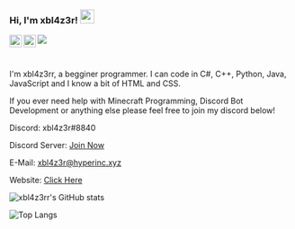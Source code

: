 ### Hi, I'm xbl4z3r! <img src="https://media.giphy.com/media/hvRJCLFzcasrR4ia7z/giphy.gif" width="25px">

<a href="https://discord.gg/yaDnEVBQpz">
  <img align="left" alt="xbl4z3r's Discord" width="22px" src="https://raw.githubusercontent.com/peterthehan/peterthehan/master/assets/discord.svg" />
</a>
<a href="https://open.spotify.com/user/21mjllc64tsfmcqee5zdvzooi">
  <img align="left" alt="xbl4z3r's Spotify" width="22px" src="https://raw.githubusercontent.com/peterthehan/peterthehan/master/assets/spotify.svg" />
</a>

![](https://visitor-badge.glitch.me/badge?page_id=xbl4z3rr/xbl4z3rr)

<br />

I'm xbl4z3rr, a begginer programmer. I can code in C#, C++, Python, Java, JavaScript and I know a bit of HTML and CSS.

If you ever need help with Minecraft Programming, Discord Bot Development or anything else please feel free to join my discord below!

Discord: xbl4z3r#8840

Discord Server: [Join Now](https://discord.gg/yaDnEVBQpz)

E-Mail: xbl4z3r@hyperinc.xyz

Website: [Click Here](https://hyperinc.xyz)

![xbl4z3rr's GitHub stats](https://github-readme-stats.vercel.app/api?username=xbl4z3rr&show_icons=true&theme=dark)


![Top Langs](https://github-readme-stats.vercel.app/api/top-langs/?username=xbl4z3rr&theme=dark)
